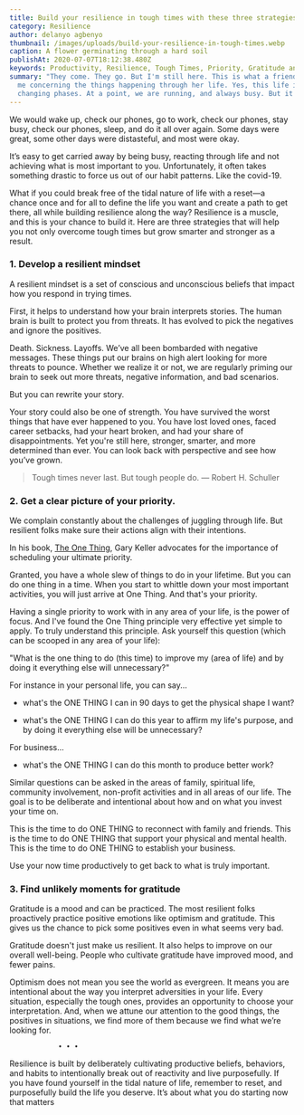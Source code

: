 ```yaml
---
title: Build your resilience in tough times with these three strategies.
category: Resilience
author: delanyo agbenyo
thumbnail: /images/uploads/build-your-resilience-in-tough-times.webp
caption: A flower germinating through a hard soil
publishAt: 2020-07-07T18:12:38.480Z
keywords: Productivity, Resilience, Tough Times, Priority, Gratitude and Optimism
summary: "They come. They go. But I'm still here. This is what a friend told
  me concerning the things happening through her life. Yes, this life is like a tide. Periodically
  changing phases. At a point, we are running, and always busy. But it seemed we're getting nowhere."
---
```


We would wake up, check our phones, go to work, check our phones, stay busy, check our phones, sleep, and do it all over again. Some days were great, some other days were distasteful, and most were okay.

It’s easy to get carried away by being busy, reacting through life and not achieving what is most important to you. Unfortunately, it often takes something drastic to force us out of our habit patterns. Like the covid-19.

What if you could break free of the tidal nature of life with a reset—a chance once and for all to define the life you want and create a path to get there, all while building resilience along the way? Resilience is a muscle, and this is your chance to build it. Here are three strategies that will help you not only overcome tough times but grow smarter and stronger as a result.

### 1. Develop a resilient mindset

A resilient mindset is a set of conscious and unconscious beliefs that impact how you respond in trying times.

First, it helps to understand how your brain interprets stories. The human brain is built to protect you from threats. It has evolved to pick the negatives and ignore the positives.

Death. Sickness. Layoffs. We’ve all been bombarded with negative messages. These things put our brains on high alert looking for more threats to pounce. Whether we realize it or not, we are regularly priming our brain to seek out more threats, negative information, and bad scenarios.

But you can rewrite your story.

Your story could also be one of strength. You have survived the worst things that have ever happened to you. You have lost loved ones, faced career setbacks, had your heart broken, and had your share of disappointments. Yet you're still here, stronger, smarter, and more determined than ever. You can look back with perspective and see how you’ve grown.

> Tough times never last. But tough people do. — Robert H. Schuller

### 2. Get a clear picture of your priority.

We complain constantly about the challenges of juggling through life. But resilient folks make sure their actions align with their intentions.

In his book, [The One Thing](https://www.pdfdrive.com/the-one-thing-the-surprisingly-simple-truth-behind-extraordinary-results-e61378074.html), Gary Keller advocates for the importance of scheduling your ultimate priority.

Granted, you have a whole slew of things to do in your lifetime. But you can do one thing in a time. When you start to whittle down your most important activities, you will just arrive at One Thing. And that's your priority.

Having a single priority to work with in any area of your life, is the power of focus. And I've found the One Thing principle very effective yet simple to apply. To truly understand this principle. Ask yourself this question (which can be scooped in any area of your life):

"What is the one thing to do (this time) to improve my (area of life) and by doing it everything else will unnecessary?"

For instance in your personal life, you can say...

- what's the ONE THING I can in 90 days to get the physical shape I want?

- what's the ONE THING I can do this year to affirm my life's purpose, and by doing it everything else will be unnecessary?

For business...

- what's the ONE THING I can do this month to produce better work?

Similar questions can be asked in the areas of family, spiritual life, community involvement, non-profit activities and in all areas of our life. The goal is to be deliberate and intentional about how and on what you invest your time on.

This is the time to do ONE THING to reconnect with family and friends. This is the time to do ONE THING that support your physical and mental health. This is the time to do ONE THING to establish your business.

Use your now time productively to get back to what is truly important.

### 3. Find unlikely moments for gratitude

Gratitude is a mood and can be practiced. The most resilient folks proactively practice positive emotions like optimism and gratitude. This gives us the chance to pick some positives even in what seems very bad.

Gratitude doesn't just make us resilient. It also helps to improve on our overall well-being. People who cultivate gratitude have improved mood, and fewer pains.

Optimism does not mean you see the world as evergreen. It means you are intentional about the way you interpret adversities in your life. Every situation, especially the tough ones, provides an opportunity to choose your interpretation. And, when we attune our attention to the good things, the positives in situations, we find more of them because we find what we’re looking for.

                • • •

Resilience is built by deliberately cultivating productive beliefs, behaviors, and habits to intentionally break out of reactivity and live purposefully. If you have found yourself in the tidal nature of life, remember to reset, and purposefully build the life you deserve. It’s about what you do starting now that matters
